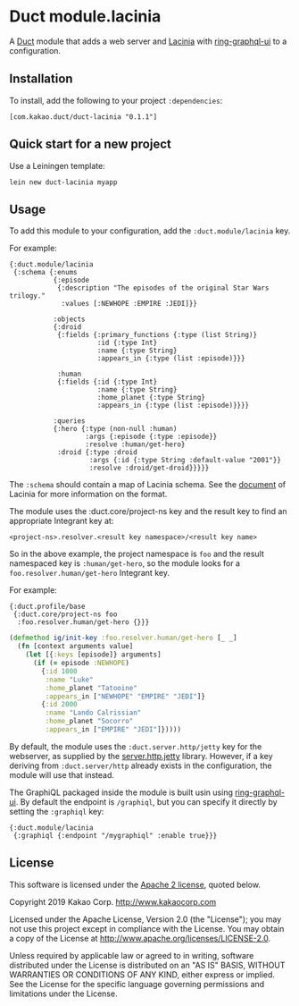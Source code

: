 # Duct module.lacinia

A [Duct][] module that adds a web server and [Lacinia][] with [ring-graphql-ui][]
to a configuration.

[duct]: https://github.com/duct-framework/duct
[lacinia]: https://github.com/walmartlabs/lacinia
[ring-graphql-ui]: https://github.com/threatgrid/ring-graphql-ui

## Installation

To install, add the following to your project `:dependencies`:

    [com.kakao.duct/duct-lacinia "0.1.1"]

## Quick start for a new project

Use a Leiningen template:

```
lein new duct-lacinia myapp
```

## Usage

To add this module to your configuration, add the `:duct.module/lacinia` key.

For example:

```edn
{:duct.module/lacinia
 {:schema {:enums
           {:episode
            {:description "The episodes of the original Star Wars trilogy."
             :values [:NEWHOPE :EMPIRE :JEDI]}}

           :objects
           {:droid
            {:fields {:primary_functions {:type (list String)}
                      :id {:type Int}
                      :name {:type String}
                      :appears_in {:type (list :episode)}}}

            :human
            {:fields {:id {:type Int}
                      :name {:type String}
                      :home_planet {:type String}
                      :appears_in {:type (list :episode)}}}}

           :queries
           {:hero {:type (non-null :human)
                   :args {:episode {:type :episode}}
                   :resolve :human/get-hero}
            :droid {:type :droid
                    :args {:id {:type String :default-value "2001"}}
                    :resolve :droid/get-droid}}}}}
```

The `:schema` should contain a map of Lacinia schema.  See the [document][] of
Lacinia for more information on the format.

[document]: https://lacinia.readthedocs.io/en/latest/index.html

The module uses the :duct.core/project-ns key and the result key to find an
appropriate Integrant key at:

```
<project-ns>.resolver.<result key namespace>/<result key name>
```

So in the above example, the project namespace is `foo` and the result
namespaced key is `:human/get-hero`, so the module looks for a
`foo.resolver.human/get-hero` Integrant key.

For example:

```edn
{:duct.profile/base
 {:duct.core/project-ns foo
  :foo.resolver.human/get-hero {}}}
```

```clojure
(defmethod ig/init-key :foo.resolver.human/get-hero [_ _]
  (fn [context arguments value]
    (let [{:keys [episode]} arguments]
      (if (= episode :NEWHOPE)
        {:id 1000
         :name "Luke"
         :home_planet "Tatooine"
         :appears_in ["NEWHOPE" "EMPIRE" "JEDI"]}
        {:id 2000
         :name "Lando Calrissian"
         :home_planet "Socorro"
         :appears_in ["EMPIRE" "JEDI"]}))))
```

By default, the module uses the `:duct.server.http/jetty` key for the
webserver, as supplied by the [server.http.jetty][] library. However,
if a key deriving from `:duct.server/http` already exists in the
configuration, the module will use that instead.

[server.http.jetty]: https://github.com/duct-framework/server.http.jetty

The GraphiQL packaged inside the module is built usin using [ring-graphql-ui][].
By default the endpoint is `/graphiql`, but you can specify it directly by setting
the `:graphiql` key:

```edn
{:duct.module/lacinia
 {:graphiql {:endpoint "/mygraphiql" :enable true}}}
```

## License

This software is licensed under the [Apache 2 license](LICENSE), quoted below.

Copyright 2019 Kakao Corp. <http://www.kakaocorp.com>

Licensed under the Apache License, Version 2.0 (the "License"); you may not
use this project except in compliance with the License. You may obtain a copy
of the License at http://www.apache.org/licenses/LICENSE-2.0.

Unless required by applicable law or agreed to in writing, software
distributed under the License is distributed on an "AS IS" BASIS, WITHOUT
WARRANTIES OR CONDITIONS OF ANY KIND, either express or implied. See the
License for the specific language governing permissions and limitations under
the License.
